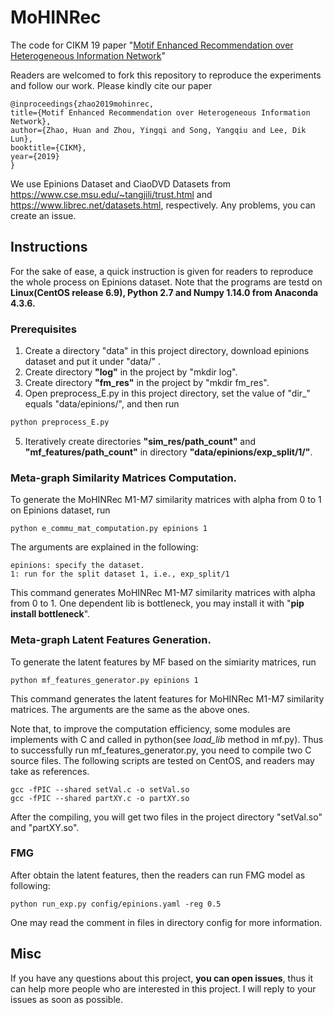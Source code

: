 # MoHINRec
The code for CIKM 19 paper "[Motif Enhanced Recommendation over Heterogeneous Information Network](https://arxiv.org/abs/1908.09701)"

Readers are welcomed to fork this repository to reproduce the experiments and follow our work. Please kindly cite our paper

    @inproceedings{zhao2019mohinrec,
    title={Motif Enhanced Recommendation over Heterogeneous Information Network},
    author={Zhao, Huan and Zhou, Yingqi and Song, Yangqiu and Lee, Dik Lun},
    booktitle={CIKM},
    year={2019}
    }
    
We use Epinions Dataset and CiaoDVD Datasets from https://www.cse.msu.edu/~tangjili/trust.html and https://www.librec.net/datasets.html, respectively. Any problems, you can create an issue.
## Instructions

For the sake of ease, a quick instruction is given for readers to reproduce the whole process on Epinions dataset. Note that the programs are testd on **Linux(CentOS release 6.9), Python 2.7 and Numpy 1.14.0 from Anaconda 4.3.6.**

### Prerequisites

1. Create a directory "data" in this project directory, download epinions dataset and put it under "data/" .
2. Create directory **"log"** in the project by "mkdir log".
3. Create directory **"fm\_res"** in the project by "mkdir fm\_res".
4. Open preprocess_E.py in this project directory, set the value of "dir_" equals "data/epinions/", and then run 
```python
python preprocess_E.py
```
5. Iteratively create directories **"sim_res/path_count"** and **"mf_features/path_count"** in directory **"data/epinions/exp_split/1/"**.
### Meta-graph Similarity Matrices Computation.
To generate the MoHINRec M1-M7 similarity matrices with alpha from 0 to 1 on Epinions dataset, run

	python e_commu_mat_computation.py epinions 1
The arguments are explained in the following:
	
	epinions: specify the dataset.
	1: run for the split dataset 1, i.e., exp_split/1
This command generates MoHINRec M1-M7 similarity matrices with alpha from 0 to 1. One dependent lib is bottleneck, you may install it with "**pip install bottleneck**".

### Meta-graph Latent Features Generation.
To generate the latent features by MF based on the simiarity matrices, run
    
    python mf_features_generator.py epinions 1

This command generates the latent features for MoHINRec M1-M7 similarity matrices. The arguments are the same as the above ones.

Note that, to improve the computation efficiency, some modules are implements with C and called in python(see *load_lib* method in mf.py). Thus to successfully run mf\_features\_generator.py, you need to compile two C source files. The following scripts are tested on CentOS, and readers may take as references.

	gcc -fPIC --shared setVal.c -o setVal.so
	gcc -fPIC --shared partXY.c -o partXY.so

After the compiling, you will get two files in the project directory "setVal.so" and "partXY.so".

### FMG
After obtain the latent features, then the readers can run FMG model as following:
    
    python run_exp.py config/epinions.yaml -reg 0.5

One may read the comment in files in directory config for more information.

## Misc
If you have any questions about this project, **you can open issues**, thus it can help more people who are interested in this project.
I will reply to your issues as soon as possible.
